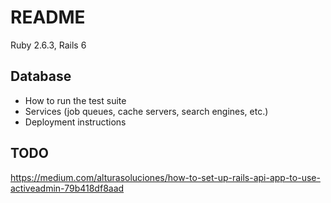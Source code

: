 # README

Ruby 2.6.3, Rails 6

## Database

* How to run the test suite
* Services (job queues, cache servers, search engines, etc.)
* Deployment instructions


## TODO

https://medium.com/alturasoluciones/how-to-set-up-rails-api-app-to-use-activeadmin-79b418df8aad
